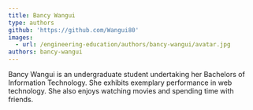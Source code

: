 ```yaml
---
title: Bancy Wangui
type: authors
github: 'https://github.com/Wangui80'
images:
  - url: /engineering-education/authors/bancy-wangui/avatar.jpg
authors: bancy-wangui
---
```

Bancy Wangui is an undergraduate student undertaking her Bachelors of Information Technology. She exhibits exemplary performance in web technology. She also enjoys watching movies and spending time with friends.


